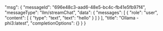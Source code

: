 "msg": {
    "messageId": "696e48c3-aad6-48e5-bc4c-fb41e5fb97f4",
    "messageType": "llm/streamChat",
    "data": {
      "messages": [
        {
          "role": "user",
          "content": [
            {
              "type": "text",
              "text": "hello"
            }
          ]
        }
      ],
      "title": "Ollama - phi3:latest",
      "completionOptions": {}
    }
  }
